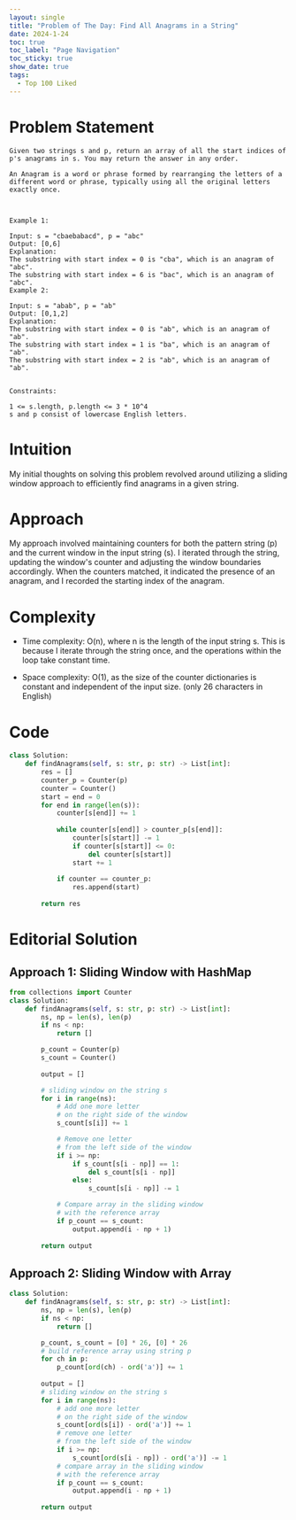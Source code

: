 ```yaml
---
layout: single
title: "Problem of The Day: Find All Anagrams in a String"
date: 2024-1-24
toc: true
toc_label: "Page Navigation"
toc_sticky: true
show_date: true
tags:
  - Top 100 Liked
---
```

# Problem Statement
```
Given two strings s and p, return an array of all the start indices of p's anagrams in s. You may return the answer in any order.

An Anagram is a word or phrase formed by rearranging the letters of a different word or phrase, typically using all the original letters exactly once.

 

Example 1:

Input: s = "cbaebabacd", p = "abc"
Output: [0,6]
Explanation:
The substring with start index = 0 is "cba", which is an anagram of "abc".
The substring with start index = 6 is "bac", which is an anagram of "abc".
Example 2:

Input: s = "abab", p = "ab"
Output: [0,1,2]
Explanation:
The substring with start index = 0 is "ab", which is an anagram of "ab".
The substring with start index = 1 is "ba", which is an anagram of "ab".
The substring with start index = 2 is "ab", which is an anagram of "ab".
 

Constraints:

1 <= s.length, p.length <= 3 * 10^4
s and p consist of lowercase English letters.
```
# Intuition
My initial thoughts on solving this problem revolved around utilizing a sliding window approach to efficiently find anagrams in a given string.

# Approach
My approach involved maintaining counters for both the pattern string (p) and the current window in the input string (s). I iterated through the string, updating the window's counter and adjusting the window boundaries accordingly. When the counters matched, it indicated the presence of an anagram, and I recorded the starting index of the anagram.

# Complexity
- Time complexity:
O(n), where n is the length of the input string s. This is because I iterate through the string once, and the operations within the loop take constant time. 

- Space complexity:
O(1), as the size of the counter dictionaries is constant and independent of the input size. (only 26 characters in English)

# Code
```python
class Solution:
    def findAnagrams(self, s: str, p: str) -> List[int]:
        res = []
        counter_p = Counter(p)
        counter = Counter()
        start = end = 0
        for end in range(len(s)):
            counter[s[end]] += 1
            
            while counter[s[end]] > counter_p[s[end]]:
                counter[s[start]] -= 1
                if counter[s[start]] <= 0:
                    del counter[s[start]]
                start += 1
            
            if counter == counter_p:
                res.append(start)
        
        return res

```

# Editorial Solution
## Approach 1: Sliding Window with HashMap
```python
from collections import Counter
class Solution:
    def findAnagrams(self, s: str, p: str) -> List[int]:
        ns, np = len(s), len(p)
        if ns < np:
            return []

        p_count = Counter(p)
        s_count = Counter()
        
        output = []

        # sliding window on the string s
        for i in range(ns):
            # Add one more letter 
            # on the right side of the window
            s_count[s[i]] += 1

            # Remove one letter 
            # from the left side of the window
            if i >= np:
                if s_count[s[i - np]] == 1:
                    del s_count[s[i - np]]
                else:
                    s_count[s[i - np]] -= 1

            # Compare array in the sliding window
            # with the reference array
            if p_count == s_count:
                output.append(i - np + 1)
        
        return output
```
## Approach 2: Sliding Window with Array
```python
class Solution:
    def findAnagrams(self, s: str, p: str) -> List[int]:
        ns, np = len(s), len(p)
        if ns < np:
            return []

        p_count, s_count = [0] * 26, [0] * 26
        # build reference array using string p
        for ch in p:
            p_count[ord(ch) - ord('a')] += 1
        
        output = []
        # sliding window on the string s
        for i in range(ns):
            # add one more letter 
            # on the right side of the window
            s_count[ord(s[i]) - ord('a')] += 1
            # remove one letter 
            # from the left side of the window
            if i >= np:
                s_count[ord(s[i - np]) - ord('a')] -= 1
            # compare array in the sliding window
            # with the reference array
            if p_count == s_count:
                output.append(i - np + 1)
        
        return output
```